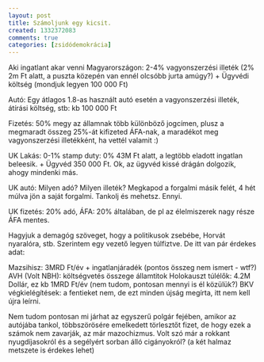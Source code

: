 ```yaml
---
layout: post
title: Számoljunk egy kicsit.
created: 1332372083
comments: true
categories: [zsidódemokrácia]
---
```

Aki ingatlant akar venni Magyarországon:
2-4% vagyonszerzési illeték (2% 2m Ft alatt, a puszta közepén van ennél olcsóbb jurta amúgy?) + Ügyvédi költség (mondjuk legyen 100 000 Ft)

Autó:
Egy átlagos 1.8-as használt autó esetén a vagyonszerzési illeték, átírási költség, stb: kb 100 000 Ft

Fizetés: 50% megy az államnak több különböző jogcímen, plusz a megmaradt összeg 25%-át kifizeted ÁFA-nak, a maradékot meg vagyonszerzési illetékként, ha vettél valamit :)

UK Lakás:
0-1% stamp duty: 0% 43M Ft alatt, a legtöbb eladott ingatlan beleesik. + Ügyvéd 350 000 Ft. Ok, az ügyvéd kissé drágán dolgozik, ahogy mindenki más.

UK autó:
Milyen adó? Milyen illeték? Megkapod a forgalmi másik felét, 4 hét múlva jön a saját forgalmi. Tankolj és mehetsz. Ennyi.

UK fizetés: 20% adó, ÁFA: 20% általában, de pl az élelmiszerek nagy része ÁFA mentes.

Hagyjuk a demagóg szöveget, hogy a politikusok zsebébe, Horvát nyaralóra, stb. Szerintem egy vezető legyen túlfiztve. De itt van pár érdekes adat:

Mazsihisz: 3MRD Ft/év + ingatlanjáradék (pontos összeg nem ismert - wtf?)
AVH (Volt NBH): költségvetés összege államtitok
Holokauszt túlélők: 4.2M Dollár, ez kb 1MRD Ft/év (nem tudom, pontosan mennyi is él közülük?)
BKV végkielégítések: a fentieket nem, de ezt minden újság megírta, itt nem kell újra leírni.

Nem tudom pontosan mi járhat az egyszerű polgár fejében, amikor az autójába tankol, többszörösére emelkedett törlesztőt fizet, de hogy ezek a számok nem zavarják, az már mazochizmus. Volt szó már a rokkant nyugdíjasokról és a segélyért sorban álló cigányokról? (a két halmaz metszete is érdekes lehet)
